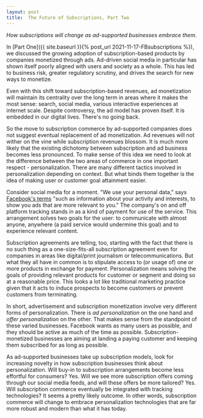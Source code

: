 ```yaml
---
layout: post
title:  The Future of Subscriptions, Part Two
---
```


*How subscriptions will change as ad-supported businesses embrace them.*

<!--excerpt--> 

In [Part One]({{ site.baseurl }}{% post_url 2021-11-17-FBsubscriptions %}), we discussed the growing adoption of subscription-based products by companies monetized through ads.  Ad-driven social media in particular has shown itself poorly aligned with users and society as a whole. This has led to business risk, greater regulatory scrutiny, and  drives the search for new ways to monetize.    

Even with this shift toward subscription-based revenues, ad monetization will maintain its centrality over the long term in areas where it makes the most sense: search, social media, various interactive experiences at internet scale.  Despite controversy, the ad model has proven itself.  It is embedded in our digital lives.  There's no going back.

So the move to subscription commerce by ad-supported companies does not suggest eventual replacement of ad monetization.  Ad revenues will not wither on the vine while subscription revenues blossom.  It is much more likely that the existing dichotomy between subscription and ad business becomes less pronounced.  To make sense of this idea we need to look at the difference between the two areas of commerce in one important respect - personalization. There are many different tactics involved in personalization depending on context.  But what binds them together is the idea of making user or customer goal attainment easier.  

Consider social media for a moment.  "We use your personal data," says [Facebook's terms](https://www.facebook.com/legal/terms) "such as information about your activity and interests, to show you ads that are more relevant to you." The company's on and off platform tracking stands in as a kind of payment for use of the service. This arrangement solves two goals for the user: to communicate with almost anyone, anywhere (a paid service would undermine this goal) and to experience relevant content.  

Subscription agreements are telling, too, starting with the fact that there is no such thing as a one-size-fits-all subscription agreement even for companies in areas like digital/print journalism or telecommunications.   But what they all have in common is to stipulate access to (or usage of) one or more products in exchange for payment.  Personalization means solving the goals of providing relevant products for customer or segment and doing so at a reasonable price.  This looks a lot like traditional marketing practice given that it acts to induce prospects to become customers or prevent customers from terminating.  

In short, advertisement and subscription monetization involve very different forms of personalization.  There is *ad personalization* on the one hand and *offer personalization* on the other.  That makes sense from the standpoint of these varied businesses.  Facebook wants as many users as possible, and they should be active as much of the time as possible.  Subscription-monetized businesses are aiming at landing a paying customer and keeping them subscribed for as long as possible.  

As ad-supported businesses take up subscription models, look for increasing novelty in how subscription businesses think about personalization.  Will buy-in to subscription arrangements become less effortful for consumers?  Yes.  Will we see more subscription offers coming through our social media feeds, and will these offers be more tailored?  Yes.  Will subscription commerce eventually be integrated with tracking technologies?  It seems a pretty likely outcome.  In other words, subscription commerce will change to embrace personalization technologies that are far more robust and modern than what it has today.      

